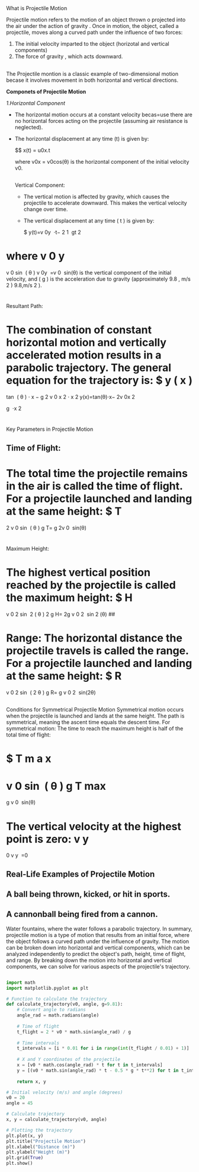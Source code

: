 ##

What is Projectile Motion 

Projectile motion refers to the motion of an object thrown o projected into the air under the action of gravity . Once in motion, the object, called a projectile, moves along a curved path under the influence of two forces:

1. The initial velocity imparted to the object (horizotal and vertical components)
2. The force of gravity , which acts downward.
 ##

 The Projectile montion is a classic example of two-dimensional motion becase it involves movement in both horizontal and vertical directions.

 **Componets of Projectile Motion**

 *1.Horizontal Component*

 - The horizontal motion occurs at a constant velocity becas=use there are no horizontal forces acting on the projectile (assuming air resistance is neglected).
 - The horizontal displacement at any time (t) is given by:


   $$
                             x(t) = u0x.t

   where v0x = v0cos(θ) is the horizontal component of the initial velocity v0.

   ##

   Vertical Component:

   - The vertical motion is affected by gravity, which causes the projectile to accelerate downward. This makes the vertical velocity change over time.
   - The vertical displacement at any time ( t ) is given by:


     $
                           y(t)=v 
0y
​
 ⋅t− 
2
1
​
 gt 
2


##

where
v
0
y
=
v
0
sin
⁡
(
θ
)
v 
0y
​
 =v 
0
​
 sin(θ) is the vertical component of the initial velocity, and ( g ) is the acceleration due to gravity (approximately 
9.8
,
m/s
2
)
9.8,m/s 
2
 ).

#

Resultant Path:
##
The combination of constant horizontal motion and vertically accelerated motion results in a parabolic trajectory.
The general equation for the trajectory is:
$
y
(
x
)
=
tan
⁡
(
θ
)
⋅
x
−
g
2
v
0
x
2
⋅
x
2
y(x)=tan(θ)⋅x− 
2v 
0x
2
​
 
g
​
 ⋅x 
2
 
#
Key Parameters in Projectile Motion
##
Time of Flight:
-
The total time the projectile remains in the air is called the time of flight. For a projectile launched and landing at the same height:
$
T
=
2
v
0
sin
⁡
(
θ
)
g
T= 
g
2v 
0
​
 sin(θ)
​
 #
Maximum Height:
##
The highest vertical position reached by the projectile is called the maximum height:
$
H
=
v
0
2
sin
⁡
2
(
θ
)
2
g
H= 
2g
v 
0
2
​
 sin 
2
 (θ)
​##
 
Range:
The horizontal distance the projectile travels is called the range. For a projectile launched and landing at the same height:
$
R
=
v
0
2
sin
⁡
(
2
θ
)
g
R= 
g
v 
0
2
​
 sin(2θ)
​
 ##
Conditions for Symmetrical Projectile Motion
Symmetrical motion occurs when the projectile is launched and lands at the same height. The path is symmetrical, meaning the ascent time equals the descent time.
For symmetrical motion:
The time to reach the maximum height is half of the total time of flight:

$
T
m
a
x
=
v
0
sin
⁡
(
θ
)
g
T 
max
​
 = 
g
v 
0
​
 sin(θ)
​
 
The vertical velocity at the highest point is zero:
v
y
=
0
v 
y
​
 =0
 ##
Real-Life Examples of Projectile Motion
-
A ball being thrown, kicked, or hit in sports.
-
A cannonball being fired from a cannon.
-
Water fountains, where the water follows a parabolic trajectory.
In summary, projectile motion is a type of motion that results from an initial force, where the object follows a curved path under the influence of gravity. The motion can be broken down into horizontal and vertical components, which can be analyzed independently to predict the object's path, height, time of flight, and range. By breaking down the motion into horizontal and vertical components, we can solve for various aspects of the projectile's trajectory.

```python

import math
import matplotlib.pyplot as plt

# Function to calculate the trajectory
def calculate_trajectory(v0, angle, g=9.81):
    # Convert angle to radians
    angle_rad = math.radians(angle)
    
    # Time of flight
    t_flight = 2 * v0 * math.sin(angle_rad) / g
    
    # Time intervals
    t_intervals = [i * 0.01 for i in range(int(t_flight / 0.01) + 1)]
    
    # X and Y coordinates of the projectile
    x = [v0 * math.cos(angle_rad) * t for t in t_intervals]
    y = [(v0 * math.sin(angle_rad) * t - 0.5 * g * t**2) for t in t_intervals]
    
    return x, y

# Initial velocity (m/s) and angle (degrees)
v0 = 20
angle = 45

# Calculate trajectory
x, y = calculate_trajectory(v0, angle)

# Plotting the trajectory
plt.plot(x, y)
plt.title("Projectile Motion")
plt.xlabel("Distance (m)")
plt.ylabel("Height (m)")
plt.grid(True)
plt.show()
```


 
 

